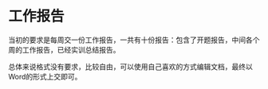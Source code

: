 # 工作报告
当初的要求是每周交一份工作报告，一共有十份报告：包含了开题报告，中间各个周的工作报告，已经实训总结报告。

总体来说格式没有要求，比较自由，可以使用自己喜欢的方式编辑文档，最终以Word的形式上交即可。
